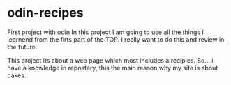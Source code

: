 # odin-recipes
First project with odin 
In this project I am going to use all the things I learnend from the firts part of the TOP. I really want to do this and review in the future.


This project its about a web page which most includes a recipies. So... i have a knowledge in repostery, this the main reason why my site is about cakes. 